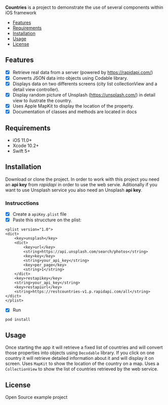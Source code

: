 <!--![Countries]-->

**Countries** is a project to demonstrate the use of several components within iOS framework 

- [Features](#features)
- [Requirements](#requirements)
- [Installation](#installation)
- [Usage](https://github.com/Alamofire/Alamofire/blob/master/Documentation/Usage.md#using-alamofire)
- [License](#license)

## Features

- [x] Retrieve real data from a server (powered by https://rapidapi.com/)
- [x] Converts JSON data into objects using Codable library.
- [x] Displays data on two differents screens (city list collectionView and a detail view controller).
- [x] Display random picture of Unsplash (https://unsplash.com/) in detail view to ilustrate the country. 
- [x] Uses Apple MapKit to display the location of the property.
- [x] Documentation of classes and methods are located in docs

## Requirements

- iOS 11.0+
- Xcode 10.2+
- Swift 5+

## Installation

Download or clone the project. In order to work with this project you need an **api key** from _rapidapi_ in order to use the web servie. Aditionally if you want to use Unsplash service you also need an Unsplash **api key**. 

### Instrucctions 

- [x] Create a ``` apiKey.plist ``` file
- [x] Paste this struccture on the plist: 

``` 
<plist version="1.0">
<dict>
	<key>unsplash</key>
	<dict>
        <key>url</key>
        <string>https://api.unsplash.com/search/photos</string>
        <key>key</key>
        <string>your_api_key</string>
        <key>per_page</key>
        <string>1</string>
	</dict>
	<key>restapikey</key>
	<string>your_api_key</string>
	<key>restapiurl</key>
	<string>https://restcountries-v1.p.rapidapi.com/all</string>
</dict>
</plist> 
``` 

- [x] Run
```
pod install
```

## Usage

Once starting the app it will retrieve a fixed list of countries and will convert those properties into objects using `Decodable` library. 
If you click on one country it will retrieve detailed information about it and will display it on screen. 
Uses `MapKit` to show the location of the country on a map.
Uses a `CollectionView` to show the list of countries retrieved by the web service.

## License

Open Source example project
